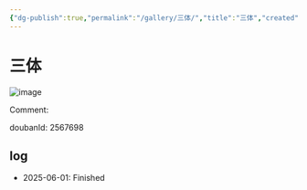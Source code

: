 ```yaml
---
{"dg-publish":true,"permalink":"/gallery/三体/","title":"三体","created":"2025-05-31T15:48:02.377+08:00"}
---
```



# 三体

![image](https://hiraeth-picbed.oss-cn-beijing.aliyuncs.com/20250531154802.webp)

Comment: 



doubanId: 2567698

## log

- 2025-06-01: Finished

